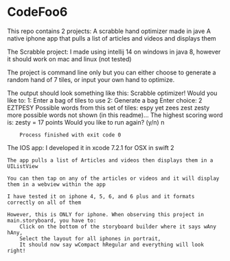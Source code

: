 # CodeFoo6

This repo contains 2 projects:
	A scrabble hand optimizer made in jave
	A native iphone app that pulls a list of articles and videos and displays them

The Scrabble project:
I made using intellij 14 on windows in java 8, however it should work on mac and linux (not tested)

The project is command line only but you can either choose to generate a random hand of 7 tiles, or input your own hand to optimize.

The output should look something like this:
		Scrabble optimizer!
		Would you like to:
			1: Enter a bag of tiles to use
			2: Generate a bag
		Enter choice: 
		2
		EZTPESY
		Possible words from this set of tiles: 
			espy
			yet
			zees
			zest
			zesty
			more possible words not shown (in this readme)...
		The highest scoring word is: zesty = 17 points
		Would you like to run again? (y/n)
		n
	
		Process finished with exit code 0
The IOS app:
	I developed it in xcode 7.2.1 for OSX in swift 2

	The app pulls a list of Articles and videos then displays them in a UIListView

	You can then tap on any of the articles or videos and it will display them in a webview within the app

	I have tested it on iphone 4, 5, 6, and 6 plus and it formats correctly on all of them

	However, this is ONLY for iphone. When observing this project in main.storyboard, you have to:
		Click on the bottom of the storyboard builder where it says wAny hAny,
		Select the layout for all iphones in portrait,
		It should now say wCompact hRegular and everything will look right!
